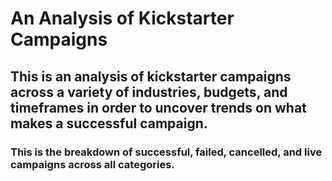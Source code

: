 # An Analysis of Kickstarter Campaigns
## This is an analysis of kickstarter campaigns across a variety of industries, budgets, and timeframes in order to uncover trends on what makes a successful campaign.
### This is the breakdown of successful, failed, cancelled, and live campaigns across all categories.
